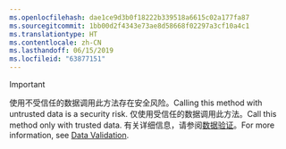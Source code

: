 ```yaml
---
ms.openlocfilehash: dae1ce9d3b0f18222b339518a6615c02a177fa87
ms.sourcegitcommit: 1bb00d2f4343e73ae8d58668f02297a3cf10a4c1
ms.translationtype: HT
ms.contentlocale: zh-CN
ms.lasthandoff: 06/15/2019
ms.locfileid: "63877151"
---
```

> [!IMPORTANT]
> <span data-ttu-id="a4c57-101">使用不受信任的数据调用此方法存在安全风险。</span><span class="sxs-lookup"><span data-stu-id="a4c57-101">Calling this method with untrusted data is a security risk.</span></span> <span data-ttu-id="a4c57-102">仅使用受信任的数据调用此方法。</span><span class="sxs-lookup"><span data-stu-id="a4c57-102">Call this method only with trusted data.</span></span> <span data-ttu-id="a4c57-103">有关详细信息，请参阅[数据验证](https://www.owasp.org/index.php/Data_Validation)。</span><span class="sxs-lookup"><span data-stu-id="a4c57-103">For more information, see [Data Validation](https://www.owasp.org/index.php/Data_Validation).</span></span>